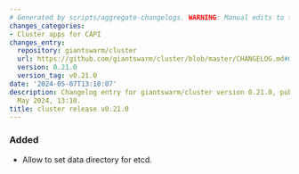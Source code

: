 ```yaml
---
# Generated by scripts/aggregate-changelogs. WARNING: Manual edits to this files will be overwritten.
changes_categories:
- Cluster apps for CAPI
changes_entry:
  repository: giantswarm/cluster
  url: https://github.com/giantswarm/cluster/blob/master/CHANGELOG.md#0210---2024-05-07
  version: 0.21.0
  version_tag: v0.21.0
date: '2024-05-07T13:10:07'
description: Changelog entry for giantswarm/cluster version 0.21.0, published on 07
  May 2024, 13:10.
title: cluster release v0.21.0
---
```


### Added
- Allow to set data directory for etcd.
